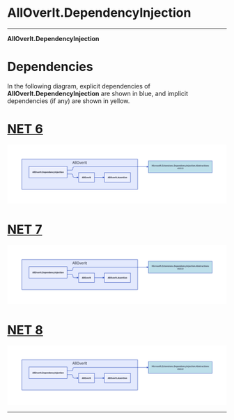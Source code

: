 # AllOverIt.DependencyInjection
---
**AllOverIt.DependencyInjection**

# Dependencies
In the following diagram, explicit dependencies of **AllOverIt.DependencyInjection** are shown in blue, and implicit dependencies (if any) are shown in yellow.

# [NET 6](#tab/net6)

<img src="../../images/dependencies/net6.0/alloverit-dependencyinjection.png" width="900"/>

# [NET 7](#tab/net7)

<img src="../../images/dependencies/net7.0/alloverit-dependencyinjection.png" width="900"/>

# [NET 8](#tab/net8)

<img src="../../images/dependencies/net8.0/alloverit-dependencyinjection.png" width="900"/>

---
